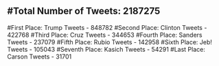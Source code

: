 #Total Number of Tweets: 2187275 
---
#First Place: Trump Tweets - 848782
#Second Place: Clinton Tweets - 422768
#Third Place: Cruz Tweets - 344653
#Fourth Place: Sanders Tweets - 237079
#Fifth Place: Rubio Tweets - 142958
#Sixth Place: Jeb! Tweets - 105043
#Seventh Place: Kasich Tweets - 54291
#Last Place: Carson Tweets - 31701
